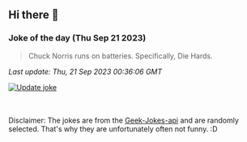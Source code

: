## Hi there 👋

### Joke of the day (Thu Sep 21 2023)
<!-- joke -->
>Chuck Norris runs on batteries. Specifically, Die Hards.
<!-- /joke -->

*Last update: Thu, 21 Sep 2023 00:36:06 GMT*

[![Update joke](https://github.com/nclskfm/nclskfm/actions/workflows/joke.yml/badge.svg)](https://github.com/nclskfm/nclskfm/actions/workflows/joke.yml)

<br><br>
Disclaimer: The jokes are from the [Geek-Jokes-api](https://github.com/sameerkumar18/geek-joke-api) and are randomly selected. That's why they are unfortunately often not funny. :D
